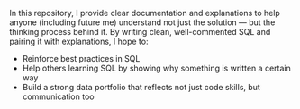 In this repository, I provide clear documentation and explanations to help anyone (including future me) understand not just the solution — but the thinking process behind it.
By writing clean, well-commented SQL and pairing it with explanations, I hope to:
  * Reinforce best practices in SQL
  * Help others learning SQL by showing why something is written a certain way
  * Build a strong data portfolio that reflects not just code skills, but communication too
